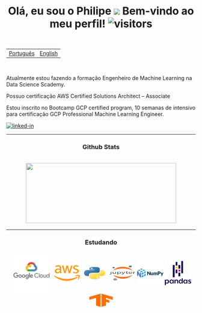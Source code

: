 <h1 align="center">
  Olá, eu sou o Philipe 
	<img src="https://raw.githubusercontent.com/iampavangandhi/iampavangandhi/master/gifs/Hi.gif" 
	     width="30px"> 
	Bem-vindo ao meu perfil! 
	<img src="https://visitor-badge.laobi.icu/badge?page_id=philipesantos136.philipesantos136" 
	     alt="visitors">
</h1>

<br>

<table>
  <tr>
    <td><a href="README.md">Português</a></td>
    <td align="right"><a href="README-English.md">English</a></td>
  </tr>
</table>


<br>

<div align="left">
  <p> Atualmente estou fazendo a formação Engenheiro de Machine Learning na Data Science Scademy.</p>
  <p> Possuo certificação AWS Certified Solutions Architect – Associate</p>
  <p> Estou inscrito no Bootcamp GCP certified program, 10 semanas de intensivo para certificação GCP Professional Machine Learning Engineer.</p>
</div>

[![linked-in](https://img.shields.io/badge/Linkedin-0077B5?style=for-the-badge&logo=LinkedIn&logoColor=white)](https://www.linkedin.com/in/philipe-santos-0a2633179/)

---
<div align="center">
  <h3>Github Stats</h3>
  <br>
  <img height="160" width="400" src="https://github-readme-stats.vercel.app/api?username=philipesantos136&show_icons=true&theme=gruvbox"/>
</div>

---
<div align="center">
  <h3>Estudando</h3>
  <img align="center" alt="Google Cloud" height="110" width="110" src = "https://github.com/devicons/devicon/blob/master/icons/googlecloud/googlecloud-original-wordmark.svg">
  <img align="center" alt="AWS" height="70" width="70" src="https://raw.githubusercontent.com/devicons/devicon/master/icons/amazonwebservices/amazonwebservices-plain-wordmark.svg">
  <img align="center" alt="Python" height="40" width="70" src="https://raw.githubusercontent.com/devicons/devicon/master/icons/python/python-original.svg">
  <img align="center" alt="Jupyter" height="40" width="70" src="https://raw.githubusercontent.com/devicons/devicon/master/icons/jupyter/jupyter-original-wordmark.svg">  
  <img align="center" alt="Numpy" height="70" width="70" src="https://raw.githubusercontent.com/devicons/devicon/master/icons/numpy/numpy-original-wordmark.svg">
  <img align="center" alt="Pandas" height="70" width="70" src="https://github.com/devicons/devicon/blob/master/icons/pandas/pandas-original-wordmark.svg">
  <img align="center" alt="TensorFlow" height="35" width="70" src="https://raw.githubusercontent.com/devicons/devicon/master/icons/tensorflow/tensorflow-original.svg">
  <br>
  
</div>
